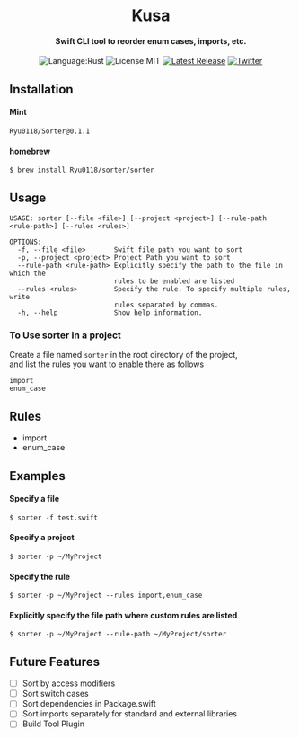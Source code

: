 <div align="center">  
  
  # Kusa
  
  #### Swift CLI tool to reorder enum cases, imports, etc.
  
  ![Language:Rust](https://img.shields.io/static/v1?label=Language&message=Swift&color=green&style=flat-square)
  ![License:MIT](https://img.shields.io/static/v1?label=License&message=MIT&color=blue&style=flat-square)
  [![Latest Release](https://img.shields.io/github/v/release/Ryu0118/Sorter?style=flat-square)](https://github.com/Ryu0118/Sorter/releases/latest)
  [![Twitter](https://img.shields.io/twitter/follow/ryu_hu03?style=social)](https://twitter.com/ryu_hu03)
</div>


## Installation
#### Mint
```
Ryu0118/Sorter@0.1.1
```

#### homebrew
```
$ brew install Ryu0118/sorter/sorter
```

## Usage
```
USAGE: sorter [--file <file>] [--project <project>] [--rule-path <rule-path>] [--rules <rules>]

OPTIONS:
  -f, --file <file>       Swift file path you want to sort
  -p, --project <project> Project Path you want to sort
  --rule-path <rule-path> Explicitly specify the path to the file in which the
                          rules to be enabled are listed
  --rules <rules>         Specify the rule. To specify multiple rules, write
                          rules separated by commas.
  -h, --help              Show help information.
```
### To Use sorter in a project
Create a file named `sorter` in the root directory of the project, <br>
and list the rules you want to enable there as follows
```
import
enum_case
```

## Rules
- import
- enum_case

## Examples

#### Specify a file
```
$ sorter -f test.swift
```

#### Specify a project
```
$ sorter -p ~/MyProject
```

#### Specify the rule
```
$ sorter -p ~/MyProject --rules import,enum_case
```

#### Explicitly specify the file path where custom rules are listed
```
$ sorter -p ~/MyProject --rule-path ~/MyProject/sorter
```

## Future Features
- [ ] Sort by access modifiers
- [ ] Sort switch cases
- [ ] Sort dependencies in Package.swift
- [ ] Sort imports separately for standard and external libraries
- [ ] Build Tool Plugin
